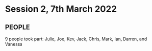 # Session 2, 7th March 2022

## **PEOPLE**

9 people took part: Julie, Joe, Kev, Jack, Chris, Mark, Ian, Darren, and Vanessa
